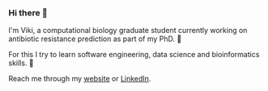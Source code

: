 ### Hi there 👋

I'm Viki, a computational biology graduate student currently working on antibiotic resistance prediction as part of my PhD. 🔭

For this I try to learn software engineering, data science and bioinformatics skills. 🌱

Reach me through my [website](https://www.vbrunner.me) or [LinkedIn](https://www.linkedin.com/in/viktoria-brunner-3964a51bb/).
<!--
**viktoria023/viktoria023** is a ✨ _special_ ✨ repository because its `README.md` (this file) appears on your GitHub profile.

Here are some ideas to get you started:

- 🔭 I’m currently working on ...
- 🌱 I’m currently learning ...
- 👯 I’m looking to collaborate on ...
- 🤔 I’m looking for help with ...
- 💬 Ask me about ...
- 📫 How to reach me: ...
- 😄 Pronouns: ...
- ⚡ Fun fact: ...
-->
